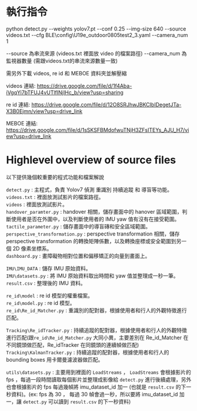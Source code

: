# **執行指令**

python detect.py --weights yolov7.pt --conf 0.25 --img-size 640
--source videos.txt --cfg BLE\config\U19e_outdoor0805test2_3.yaml  --camera_num 1

--source 為串流來源 (videos.txt 裡面放 video 的檔案路徑)
--camera_num 為監視器數量 (需跟videos.txt的串流來源數量一致)

需另外下載 videos, re id 和 MEBOE 資料夾並解壓縮

videos 連結:
https://drive.google.com/file/d/1f4Aba-iVgqYi7bTFUJ4vUTlfINjIHc_b/view?usp=sharing

re id 連結:
https://drive.google.com/file/d/12O8SRJhwJBKCIbIDegetJTa-X3B0Ejmn/view?usp=drive_link

MEBOE 連結:
https://drive.google.com/file/d/1sSKSFBMdofwuTNjH3ZFsITEYs_AJU_H7/view?usp=drive_link

# **Highlevel overview of source files**

以下提供幾個較重要的程式功能和檔案解說

`detect.py` : 主程式，負責 Yolov7 偵測 重識別 持續追蹤 和 導盲等功能。<br>
`videos.txt` : 裡面放測試影片的檔案路徑。<br>
`videos` : 裡面放測試影片。<br>
`handover_paramter.py` : handover 相關，儲存畫面中的 hanover 區域範圍，判斷使用者是否在外圍中，以及判斷使用者的 IMU yaw 值有沒有在接受範圍。<br>
`tactile_parameter.py` : 儲存畫面中的導盲磚和安全區域範圍。<br>
`perspective_transformation.py` : perspective transformation 相關，儲存 perspective transformation 的轉換矩陣係數，以及轉換座標或安全範圍到另一個 2D 像素坐標系。<br>
`dashboard.py` : 畫障礙物相對位置和偏移矯正的向量到畫面上。<br>

`IMU\IMU_DATA` : 儲存 IMU 原始資料。<br>
`IMU\datasets.py` : 將 IMU 原始資料取出時間和 yaw 值並整理成一秒一筆。<br>
`result.csv` : 整理後的 IMU 資料。<br>

`re_id\model` : re id 模型的權重檔案。<br>
`re_id\model.py` : re id 模型。<br>
`re_id\Re_id_Matcher.py` : 重識別的配對器，根據使用者和行人的外觀特徵進行匹配。<br>

`Tracking\Re_idTracker.py` : 持續追蹤的配對器，根據使用者和行人的外觀特徵進行匹配(跟`re_id\Re_id_Matcher.py` 大同小異，主要差別在 Re_id_Matcher 在不同鏡頭做匹配，Re_idTracker 在同鏡頭的連續幀做匹配)<br>
`Tracking\KalmanTracker.py` : 持續追蹤的配對器，根據使用者和行人的 bounding boxes 用卡爾曼濾波器做匹配。<br>

`utils\datasets.py` : 主要用到裡面的 `LoadStreams` ， `LoadStreams` 會根據影片的 fps ，每過一段時間讀取每個影片並整理成影像給 `detect.py` 進行後續處理，另外也會根據影片的 fps 每過幾幀將 imu_dataset_id 加一 (也就是 `result.csv` 的下一秒資料)。(ex: fps 為 30 ， 每過 30 幀會過一秒，所以要將 imu_dataset_id 加一，讓 `detect.py` 可以讀到 `result.csv` 的下一秒資料)<br>